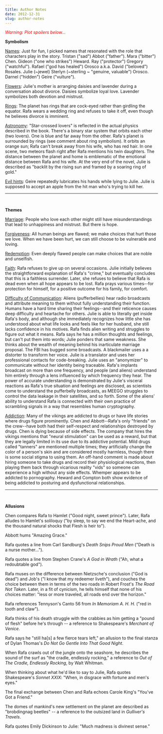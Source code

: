 ```yaml
---
title: Author Notes
date: 2012-12-31
slug: author-notes
---
```

<p style="text-align:left;"><span style="color:#ff0000;"><em>Warning: Plot spoilers below...</em></span></p>
<a name="symbolism"></a><strong>Symbolism</strong>

<span style="text-decoration:underline;">Names</span>: Just for fun, I picked names that resonated with the role that characters play in the story. Tristan ("sad") Abbot ("father"). Mara ("bitter") Chen. Gideon ("one who strikes") Heward. Ray ("protector") Gregory ("watchful"). Rafael ("god has healed") Orosco a.k.a. David ("beloved") Rosales. Julie (~jewel) Sterlyn (~sterling ~ "genuine, valuable") Orosco. Darnel ("hidden") Geire ("vulture").

<span style="text-decoration:underline;">Flowers</span>: Julie's mother is arranging daisies and lavender during a conversation about divorce. Daisies symbolize loyal love. Lavender symbolizes both devotion and mistrust.

<span style="text-decoration:underline;">Rings</span>: The planet has rings that are cock-eyed rather than girdling the equator. Rafa wears a wedding ring and refuses to take it off, even though he believes divorce is imminent.

<span style="text-decoration:underline;">Astronomy</span>: "Star-crossed lovers" is reflected in the actual physics described in the book. There's a binary star system that orbits each other (two lovers). One is blue and far away from the other. Rafa's planet is surrounded by rings (see comment about ring symbolism). It orbits an orange sun; Rafa can't break away from his wife, who has red hair. In one scene, two meteors flash right after Rafa mentions his twin daughters. The distance between the planet and home is emblematic of the emotional distance between Rafa and his wife. At the very end of the novel, Julie is described as "backlit by the rising sun and framed by a soaring ring of gold."

<span style="text-decoration:underline;">Evil hints</span>: Geire repeatedly lubricates his hands while lying to Julie. Julie is supposed to accept an apple from the hit man who's trying to kill her.

<hr />

&nbsp;

<a name="themes"></a><strong>Themes</strong>

<span style="text-decoration:underline;">Marriage</span>: People who love each other might still have misunderstandings that lead to unhappiness and mistrust. But there is hope.

<span style="text-decoration:underline;">Forgiveness</span>: All human beings are flawed; we make choices that hurt those we love. When we have been hurt, we can still choose to be vulnerable and loving.

<span style="text-decoration:underline;">Redemption</span>: Even deeply flawed people can make choices that are noble and unselfish.

<span style="text-decoration:underline;">Faith</span>: Rafa refuses to give up on several occasions. Julie initially believes the straightforward explanation of Rafa's "crime," but eventually concludes that this is a faithless surrender. Later, she refuses to believe that Rafa is dead even when all hope appears to be lost. Rafa prays various times--for protection for himself, for a positive outcome for his family, for comfort.

<span style="text-decoration:underline;">Difficulty of Communication</span>: Aliens (pufferbellies) hear radio broadcasts and attribute meaning to them without fully understanding their function. Humans have a hard time sharing their feelings--and their reticence causes deep difficulty and heartache for others. Julie is able to literally get inside Rafa's body, and although she immediately recognizes how little she has understood about what life looks and feels like for her husband, she still lacks confidence in his motives. Rafa finds alien writing and struggles to figure out what it means. Rafa says he has a million thoughts and feelings, but can't put them into words; Julie ponders that same weakness. She thinks about the wealth of meaning behind his inarticulate marriage proposal. The FBI has bugged some broadcasts. A blackmailer uses a a distorter to transform her voice. Julie is a translator and uses her professional contacts for code-breaking. Julie uses an "anonymizer" to communicate without her identity being traceable. Rafa's implants broadcast on more than one frequency, and people (and aliens) understand him entirely through a lens influenced by which frequency they hear. The power of accurate understanding is demonstrated by Julie's visceral reactions as Rafa's true situation and feelings are disclosed, as scientists come to understand the pufferbelly broadcasts, as MEEGO struggles to control the data leakage in their satellites, and so forth. Some of the aliens' ability to understand Rafa is connected with their own practice of scrambling signals in a way that resembles human cryptography.

<span style="text-decoration:underline;">Addiction</span>: Many of the vikings are addicted to drugs or have life stories where drugs figure prominently. Chen and Abbott--Rafa's only "friends" on the crew--have both had their self-respect and relationships destroyed by drugs. Chen is dying because of side effects. The company that hires the vikings mentions that "neural stimulation" can be used as a reward, but that they are legally limited in its use due to its addictive potential. Mild drugs called "tanners" are mentioned multiple times; they artificially change the color of a person's skin and are considered mostly harmless, though there is some social stigma to using them. An off-hand comment is made about hiring someone to take drugs and record their physiological reactions, then playing them back through vicarious reality "vids" so someone can experience a high without any side effects. Whemper appears to be addicted to pornography. Heward and Compton both show evidence of being addicted to posturing and dysfunctional relationships.

<hr />

&nbsp;

<a name="allusions"></a><strong>Allusions</strong>

Chen compares Rafa to Hamlet ("Good night, sweet prince"). Later, Rafa alludes to Hamlet's soliloquy ("by sleep, to say we end the Heart-ache, and the thousand natural shocks that Flesh is heir to").

Abbott hums "Amazing Grace."

Rafa quotes a line from Carl Sandburg's <em>Death Snips Proud Men</em> ("Death is a nurse mother...").<b>
</b>

Rafa quotes a line from Stephen Crane's <em>A God in Wrath</em> ("Ah, what a redoubtable god").

Rafa muses on the difference between Nietzsche's conclusion ("God is dead") and Job's ("I know that my redeemer liveth"), and couches the choice between them in terms of the two roads in Robert Frost's <em>The Road Not Taken</em>. Later, in a fit of cynicism, he tells himself that none of his choices matter: "less or more traveled, all roads end over the horizon."

Rafa references Tennyson's Canto 56 from <em>In Memoriam A. H. H.</em> ("red in tooth and claw").

Rafa thinks of his death struggle with the crabbies as him getting a "pound of flesh" before he's through -- a reference to Shakespeare's <em>Merchant of Venice</em>.

Rafa says he "still ha[s] a few fierce tears left," an allusion to the final stanza of Dylan Thomas's <em>Do Not Go Gentle Into That Good Night</em>.

When Rafa crawls out of the jungle onto the seashore, he describes the sound of the surf as "the cradle, endlessly rocking," a reference to <em>Out of The Cradle, Endlessly Rocking</em>, by Walt Whitman.

When thinking about what he'd like to say to Julie, Rafa quotes Shakespeare's <em>Sonnet XXIX</em>: "When, in disgrace with fortune and men's eyes."

The final exchange between Chen and Rafa echoes Carole King's "You've Got a Friend."

The domes of mankind's new settlement on the planet are described as "brobdingnag beetles" -- a reference to the outsized land in <em>Gulliver's Travels</em>.

Rafa quotes Emily Dickinson to Julie: "Much madness is divinest sense."